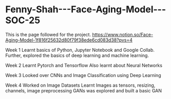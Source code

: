 # Fenny-Shah---Face-Aging-Model---SOC-25

This is the page followed for the project.
https://www.notion.so/Face-Aging-Model-1f816f25632d80f79f38ede6cd083d38?pvs=4

Week 1
Learnt basics of Python, Jupyter Notebook and Google Collab. Further, explored the basics of deep learning and machine learning.

Week 2
Learnt Pytorch and Tensorflow
Also learnt about Neural Networks

Week 3
Looked over CNNs and Image Classification using Deep Learning

Week 4
Worked on Image Datasets
Learnt Images as tensors, resizing, channels, image preprocessing
GANs was explored and built a basic GAN
